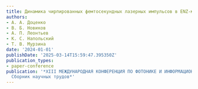 ```yaml
---
title: Динамика чирпированных фемтосекундных лазерных импульсов в ENZ-метаматериалах
authors:
- А. А. Доценко
- В. Б. Новиков
- А. П. Леонтьев
- К. С. Напольский
- Т. В. Мурзина
date: '2024-01-01'
publishDate: '2025-03-14T15:59:47.395350Z'
publication_types:
- paper-conference
publication: '*XIII МЕЖДУНАРОДНАЯ КОНФЕРЕНЦИЯ ПО ФОТОНИКЕ И ИНФОРМАЦИОННОЙ ОПТИКЕ:
  Сборник научных трудов*'
---
```

